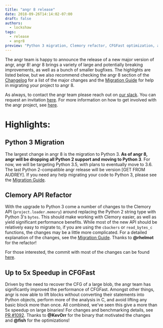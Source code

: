 ```yaml
---
title: "angr 8 release"
date: 2018-09-26T14:14:02-07:00
draft: false
authors:
  - lockshaw
tags:
  - release
  - angr8
preview: "Python 3 migration, Clemory refactor, CFGFast optimization, and more"
---
```


The angr team is happy to announce the release of a new major version of angr, angr 8!
angr 8 brings a variety of large and potentially breaking improvements, as well as a bunch of smaller bugfixes.
The highlights are listed below, but we also recommend checking the angr 8 section of the [Changelog](https://docs.angr.io/) for a list of the major changes and the [Migration Guide](https://docs.angr.io/MIGRATION.html) for help in migrating your project to angr 8.

As always, to contact the angr team please reach out on [our slack](http://angr.slack.com).
You can request an invitation [here](/invite).
For more information on how to get involved with the angr project, see [here](/#contact).

# Highlights:

## Python 3 Migration

The largest change in angr 8 is the migration to Python 3. **As of angr 8, angr will be dropping all Python 2 support and moving to Python 3**.
For now, we will be targeting Python 3.5, with plans to eventually move to 3.6.
The last Python 2-compatible angr release will be version [GET FROM AUDREY].
If you need any help migrating your code to Python 3, please see the [Migration Guide](https://docs.angr.io/MIGRATION.html).

## Clemory API Refactor

With the upgrade to Python 3 come a number of changes to the Clemory API (`project.loader.memory`) around replacing the Python 2 string type with Python 3's `bytes`.
This should make working with Clemory easier, as well as yield significant performance benefits.
While most of the new API should be relatively easy to migrate to, if you are using the `cbackers` or `read_bytes_c` functions, the changes may be a little more complicated.
For a detailed explanation of the changes, see the [Migration Guide](https://docs.angr.io/MIGRATION.html). Thanks to **@rhelmot** for the refactor!

For those interested, the commit with most of the changes can be found [here](https://github.com/angr/cle/commit/d1b518736e48abe67cfdf0fc1b18f09cf88f17d9).

## Up to 5x Speedup in CFGFast

Driven by the need to recover the CFG of a large blob, the angr team has significantly improved the performance of CFGFast.
Amongst other things, angr is now able to lift blocks without converting their statements into Python objects, perform more of the analysis in C, and avoid lifting any basic block more than once.
All combined, we've seen this give a more than 5x speedup on large binaries!
For changes and benchmarking details, see [PR #1092](https://github.com/angr/angr/pull/1092).
Thanks to **@KevOrr** for the binary that motivated the changes and **@fish** for the optimizations!
